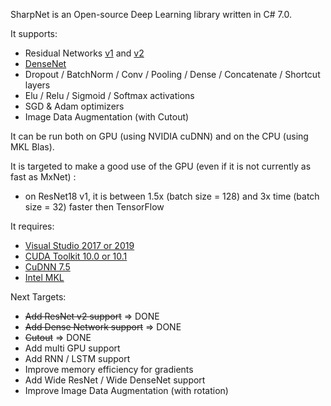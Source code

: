 SharpNet is an Open-source Deep Learning library written in C# 7.0.

It supports:
 - Residual Networks [v1](https://arxiv.org/pdf/1512.03385.pdf) and [v2](https://arxiv.org/pdf/1603.05027.pdf)
 - [DenseNet](https://arxiv.org/pdf/1608.06993.pdf)
 - Dropout / BatchNorm / Conv / Pooling / Dense / Concatenate / Shortcut layers
 - Elu / Relu / Sigmoid / Softmax activations
 - SGD & Adam optimizers
 - Image Data Augmentation (with Cutout)
 
It can be run both on GPU (using NVIDIA cuDNN) and on the CPU (using MKL Blas).

It is targeted to make a good use of the GPU (even if it is not currently as fast as MxNet) :
 - on ResNet18 v1, it is between 1.5x (batch size = 128) and 3x time (batch size = 32) faster then TensorFlow

It requires:
- [Visual Studio 2017 or 2019](https://visualstudio.microsoft.com/downloads/)
- [CUDA Toolkit 10.0 or 10.1](https://developer.nvidia.com/cuda-downloads)
- [CuDNN 7.5](https://developer.nvidia.com/rdp/cudnn-download)
- [Intel MKL](https://software.intel.com/en-us/mkl)

Next Targets:
 - ~~Add ResNet v2 support~~ => DONE
 - ~~Add Dense Network support~~ => DONE
 - ~~Cutout~~ => DONE
 - Add multi GPU support
 - Add RNN / LSTM support
 - Improve memory efficiency for gradients
 - Add Wide ResNet / Wide DenseNet support
 - Improve Image Data Augmentation (with rotation)
